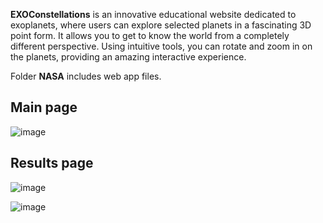 **EXOConstellations** is an innovative educational website dedicated to exoplanets, where users can explore selected planets in a fascinating 3D point form. It allows you to get to know the world from a completely different perspective. Using intuitive tools, you can rotate and zoom in on the planets, providing an amazing interactive experience.

Folder **NASA** includes web app files.

## Main page
![image](https://github.com/user-attachments/assets/646f1015-1f07-4f3a-9300-4dd8e7f882f6)

## Results page
![image](https://github.com/user-attachments/assets/b45b106a-027c-4351-b10e-476b20ca94dd)

![image](https://github.com/user-attachments/assets/da18893e-1c51-4201-877b-5fda185f3b8e)
